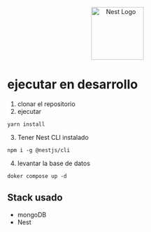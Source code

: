 <p align="center">
  <a href="http://nestjs.com/" target="blank"><img src="https://nestjs.com/img/logo-small.svg" width="120" alt="Nest Logo" /></a>
</p>

# ejecutar en desarrollo
1. clonar el repositorio
2. ejecutar
```
yarn install

```
3. Tener Nest CLI instalado

```
npm i -g @nestjs/cli

```

4. levantar la base de datos 

```
doker compose up -d

```

## Stack usado
* mongoDB
* Nest
